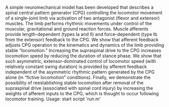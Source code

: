 A simple neuromechanical model has been developed that describes a spinal central pattern generator (CPG) controlling the locomotor movement of a single-joint limb via activation of two antagonist (flexor and extensor) muscles. The limb performs rhythmic movements under control of the muscular, gravitational and ground reaction forces. Muscle afferents provide length-dependent (types Ia and II) and force-dependent (type Ib from the extensor) feedback to the CPG. We show that afferent feedback adjusts CPG operation to the kinematics and dynamics of the limb providing stable “locomotion.” Increasing the supraspinal drive to the CPG increases locomotion speed by reducing the duration of stance phase. We show that such asymmetric, extensor-dominated control of locomotor speed (with relatively constant swing duration) is provided by afferent feedback independent of the asymmetric rhythmic pattern generated by the CPG alone (in “fictive locomotion” conditions). Finally, we demonstrate the possibility of reestablishing stable locomotion after removal of the supraspinal drive (associated with spinal cord injury) by increasing the weights of afferent inputs to the CPG, which is thought to occur following locomotor training.
Usage:
start script 'run.m'
